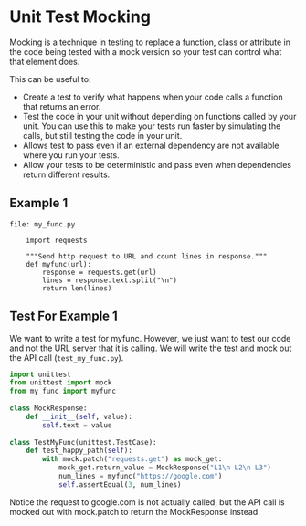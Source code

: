# Unit Test Mocking

Mocking is a technique in testing to replace a function, class or attribute in the
code being tested with a mock version so your test can control what that element does.

This can be useful to:

* Create a test to verify what happens when your code calls a function that returns an error.
* Test the code in your unit without depending on functions called by your unit. You can use this to make your tests run faster by simulating the calls, but still testing the code in your unit.
* Allows test to pass even if an external dependency are not available where you run your tests.
* Allow your tests to be deterministic and pass even when dependencies return different results.

## Example 1


    file: my_func.py
    
        import requests
        
        """Send http request to URL and count lines in response."""
        def myfunc(url):
        	response = requests.get(url)
        	lines = response.text.split("\n")
        	return len(lines)
        
## Test For Example 1

We want to write a test for myfunc. However, we just want to test our code and not the URL server that it is calling. We will write the test and mock out the API call (`test_my_func.py`).

```python
import unittest
from unittest import mock
from my_func import myfunc
	
class MockResponse:
    def __init__(self, value):
        self.text = value
	
class TestMyFunc(unittest.TestCase):
    def test_happy_path(self):
        with mock.patch("requests.get") as mock_get:
            mock_get.return_value = MockResponse("L1\n L2\n L3")
            num_lines = myfunc("https://google.com")
            self.assertEqual(3, num_lines)
```

Notice the request to google.com is not actually called, but the API call is mocked out with mock.patch to return the MockResponse instead.
